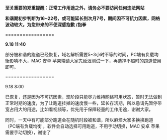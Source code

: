 
**至关重要的郑重提醒：正常工作用途之外，请务必不要访问任何违法网站**


**和谐期初步判断为16~22号，或可能延长到次月7号，期间因不可抗力因素，网络波动较大，为您带来的不便深感抱歉 /抱拳**

=================

**9.18 11:40**


部分被和谐的跑道已经恢复，域名解析需要5~3小时不等的时间，PC端有负载均衡影响不大，MAC 安卓 苹果端请大家先延迟测试一下，再选择不超时的跑道使用即可。

=================

9.18 8:00

已恢复，还是因为不可抗因素，现阶段只能尽力维持网络可用状态，暂时无法做到正常时期的速度，为了让跑道挂掉的速度慢一些，延长存活期，所以恳请先暂停带宽占用大的用途，比如看视频等，优先用于保障轻量的工作用途，谢谢大家。

同时，一天中有可能部分跑道会在随机时段被和谐，所以麻烦大家多换换跑道（PC端有负载均衡 ，软件会自动选择可用跑道，不用手动切换，MAC 安卓 苹果需要手动切换），谢谢了

 

 



 

